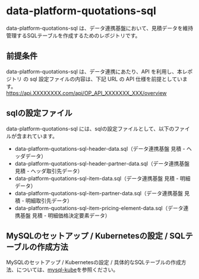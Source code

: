 # data-platform-quotations-sql 

data-platform-quotations-sql は、データ連携基盤において、見積データを維持管理するSQLテーブルを作成するためのレポジトリです。  

## 前提条件  
data-platform-quotations-sql は、データ連携にあたり、API を利用し、本レポジトリ の sql 設定ファイルの内容は、下記 URL の API 仕様を前提としています。  
https://api.XXXXXXXX.com/api/OP_API_XXXXXXX_XXX/overview   

## sqlの設定ファイル

data-platform-quotations-sql には、sqlの設定ファイルとして、以下のファイルが含まれています。    

* data-platform-quotations-sql-header-data.sql（データ連携基盤 見積 - ヘッダデータ）
* data-platform-quotations-sql-header-partner-data.sql（データ連携基盤 見積 - ヘッダ取引先データ）
* data-platform-quotations-sql-item-data.sql（データ連携基盤 見積 - 明細データ）
* data-platform-quotations-sql-item-partner-data.sql（データ連携基盤 見積 - 明細取引先データ）
* data-platform-quotations-sql-item-pricing-element-data.sql（データ連携基盤 見積 - 明細価格決定要素データ）

## MySQLのセットアップ / Kubernetesの設定 / SQLテーブルの作成方法
MySQLのセットアップ / Kubernetesの設定 / 具体的なSQLテーブルの作成方法、については、[mysql-kube](https://github.com/latonaio/mysql-kube)を参照ください。  

